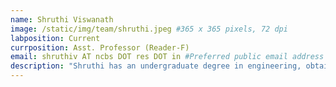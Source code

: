 ```yaml
---
name: Shruthi Viswanath
image: /static/img/team/shruthi.jpeg #365 x 365 pixels, 72 dpi
labposition: Current
currposition: Asst. Professor (Reader-F)
email: shruthiv AT ncbs DOT res DOT in #Preferred public email address
description: "Shruthi has an undergraduate degree in engineering, obtaining her B. Tech from NITK Surathkal. She completed her PhD from the University of Texas Austin working on protein-protein docking in the lab of <a href = 'https://clsbweb.oden.utexas.edu/'>Prof Ron Elber</a>. She then moved to UCSF as a postdoc in the lab of <a href='https://salilab.org/'>Prof Andrej Sali</a> where she worked on integrative structure determination. She has been in NCBS since late 2019."
---
```

